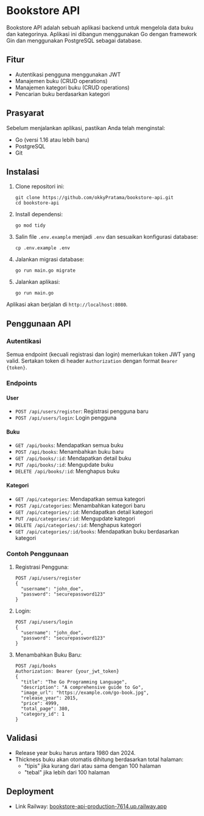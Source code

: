 # Bookstore API

Bookstore API adalah sebuah aplikasi backend untuk mengelola data buku dan kategorinya. Aplikasi ini dibangun menggunakan Go dengan framework Gin dan menggunakan PostgreSQL sebagai database.

## Fitur

- Autentikasi pengguna menggunakan JWT
- Manajemen buku (CRUD operations)
- Manajemen kategori buku (CRUD operations)
- Pencarian buku berdasarkan kategori

## Prasyarat

Sebelum menjalankan aplikasi, pastikan Anda telah menginstal:

- Go (versi 1.16 atau lebih baru)
- PostgreSQL
- Git

## Instalasi

1. Clone repositori ini:
   ```
   git clone https://github.com/okkyPratama/bookstore-api.git
   cd bookstore-api
   ```

2. Install dependensi:
   ```
   go mod tidy
   ```

3. Salin file `.env.example` menjadi `.env` dan sesuaikan konfigurasi database:
   ```
   cp .env.example .env
   ```

4. Jalankan migrasi database:
   ```
   go run main.go migrate
   ```

5. Jalankan aplikasi:
   ```
   go run main.go
   ```

Aplikasi akan berjalan di `http://localhost:8080`.

## Penggunaan API

### Autentikasi

Semua endpoint (kecuali registrasi dan login) memerlukan token JWT yang valid. Sertakan token di header `Authorization` dengan format `Bearer {token}`.

### Endpoints

#### User

- `POST /api/users/register`: Registrasi pengguna baru
- `POST /api/users/login`: Login pengguna

#### Buku

- `GET /api/books`: Mendapatkan semua buku
- `POST /api/books`: Menambahkan buku baru
- `GET /api/books/:id`: Mendapatkan detail buku
- `PUT /api/books/:id`: Mengupdate buku
- `DELETE /api/books/:id`: Menghapus buku

#### Kategori

- `GET /api/categories`: Mendapatkan semua kategori
- `POST /api/categories`: Menambahkan kategori baru
- `GET /api/categories/:id`: Mendapatkan detail kategori
- `PUT /api/categories/:id`: Mengupdate kategori
- `DELETE /api/categories/:id`: Menghapus kategori
- `GET /api/categories/:id/books`: Mendapatkan buku berdasarkan kategori

### Contoh Penggunaan

1. Registrasi Pengguna:
   ```
   POST /api/users/register
   {
     "username": "john_doe",
     "password": "securepassword123"
   }
   ```

2. Login:
   ```
   POST /api/users/login
   {
     "username": "john_doe",
     "password": "securepassword123"
   }
   ```

3. Menambahkan Buku Baru:
   ```
   POST /api/books
   Authorization: Bearer {your_jwt_token}
   {
     "title": "The Go Programming Language",
     "description": "A comprehensive guide to Go",
     "image_url": "https://example.com/go-book.jpg",
     "release_year": 2015,
     "price": 4999,
     "total_page": 380,
     "category_id": 1
   }
   ```

## Validasi

- Release year buku harus antara 1980 dan 2024.
- Thickness buku akan otomatis dihitung berdasarkan total halaman:
  - "tipis" jika kurang dari atau sama dengan 100 halaman
  - "tebal" jika lebih dari 100 halaman

## Deployment

- Link Railway: [bookstore-api-production-7614.up.railway.app](https://bookstore-api-production-7614.up.railway.app/)
